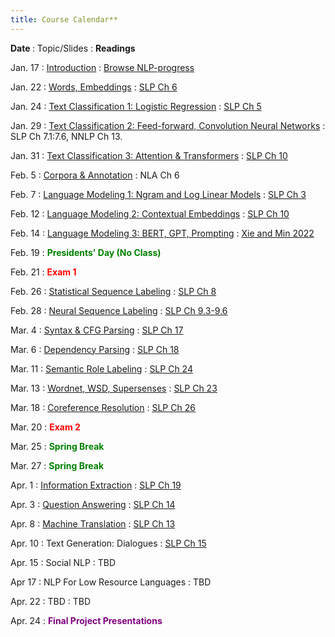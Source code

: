```yaml
---
title: Course Calendar**
---
```


<b>Date </b>
  : Topic/Slides
     : <b>Readings</b>

Jan. 17 
: [Introduction](slides/1_intro.pdf)
  : [Browse NLP-progress](http://nlpprogress.com)

Jan. 22 
: [Words, Embeddings](slides/2_vector_semantics.pdf)
  : [SLP Ch 6](https://web.stanford.edu/~jurafsky/slp3/6.pdf)

Jan. 24 
: [Text Classification 1: Logistic Regression](slides/3_classification_1.pdf)
  : [SLP Ch 5](https://web.stanford.edu/~jurafsky/slp3/5.pdf)

Jan. 29 
: [Text Classification 2: Feed-forward, Convolution Neural Networks](slides/4_classification_2.pdf)
  : SLP Ch 7.1:7.6, NNLP Ch 13.

Jan. 31 
: [Text Classification 3: Attention & Transformers](slides/5_attention.pdf)
  : [SLP Ch 10](https://web.stanford.edu/~jurafsky/slp3/10.pdf)

Feb. 5 
: [Corpora & Annotation](slides/6_annotation.pdf)
  : NLA Ch 6

Feb. 7 
: [Language Modeling 1: Ngram and Log Linear Models](slides/7_LM_1.pdf)
  : [SLP Ch 3](https://web.stanford.edu/~jurafsky/slp3/3.pdf)

Feb. 12 
: [Language Modeling 2: Contextual Embeddings](slides/8_LM_2.pdf)
  : [SLP Ch 10](https://web.stanford.edu/~jurafsky/slp3/10.pdf)

Feb. 14
: [Language Modeling 3: BERT, GPT, Prompting](slides/9_LM_3.pdf)
  : [Xie and Min 2022](http://ai.stanford.edu/blog/understanding-incontext/)

Feb. 19 
:  <span style="color:green; font-weight: bold;">Presidents' Day (No Class)</span>

  
Feb. 21 
: <span style="color:red; font-weight: bold;">Exam 1</span>

Feb. 26 
: [Statistical Sequence Labeling](slides/10_pos.pdf)
  : [SLP Ch 8](https://web.stanford.edu/~jurafsky/slp3/8.pdf)

Feb. 28 
: [Neural Sequence Labeling](slides/11_neural_sequence_labeling.pdf)
  : [SLP Ch 9.3-9.6](https://web.stanford.edu/~jurafsky/slp3/9.pdf)

Mar. 4 
: [Syntax & CFG Parsing](slides/12_syntax.pdf)
  : [SLP Ch 17](https://web.stanford.edu/~jurafsky/slp3/17.pdf)

Mar. 6 
: [Dependency Parsing](slides/13_parsing.pdf)
  : [SLP Ch 18](https://web.stanford.edu/~jurafsky/slp3/18.pdf)

Mar. 11 
: [Semantic Role Labeling](slides/14_semantic_roles.pdf)
  : [SLP Ch 24](https://web.stanford.edu/~jurafsky/slp3/24.pdf)

Mar. 13 
: [Wordnet, WSD, Supersenses](slides/15_word_senses.pdf)
  : [SLP Ch 23](https://web.stanford.edu/~jurafsky/slp3/23.pdf)

Mar. 18 
: [Coreference Resolution](slides/16_coreference.pdf)
  : [SLP Ch 26](https://web.stanford.edu/~jurafsky/slp3/26.pdf)

Mar. 20 
: <span style="color:red; font-weight: bold;">Exam 2</span>


Mar. 25 
: <span style="color:green; font-weight: bold;">Spring Break</span>


Mar. 27 
: <span style="color:green; font-weight: bold;">Spring Break</span>


Apr. 1 
: [Information Extraction](slides/17_IE.pdf)
  : [SLP Ch 19](https://web.stanford.edu/~jurafsky/slp3/19.pdf)

Apr. 3 
: [Question Answering](slides/18_QA.pdf)
  : [SLP Ch 14](https://web.stanford.edu/~jurafsky/slp3/14.pdf)


Apr. 8 
: [Machine Translation](slides/19_MT.pdf)
  : [SLP Ch 13](https://web.stanford.edu/~jurafsky/slp3/13.pdf)

Apr. 10 
: Text Generation: Dialogues
  : [SLP Ch 15](https://web.stanford.edu/~jurafsky/slp3/15.pdf)

Apr. 15 
: Social NLP
  : TBD

Apr 17 
: NLP For Low Resource Languages
  : TBD

Apr. 22 
: TBD
  : TBD
  
Apr. 24 
: <span style="color:purple; font-weight: bold;">Final Project Presentations</span>

